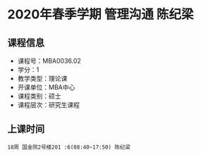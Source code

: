 # 2020年春季学期 管理沟通 陈纪梁






## 课程信息

- 课程号：MBA0036.02
- 学分：1
- 教学类型：理论课
- 开课单位：MBA中心
- 课程类别：硕士
- 课程层次：研究生课程

## 上课时间

```
18周 国金院2号楼201 :6(08:40~17:50) 陈纪梁
```

